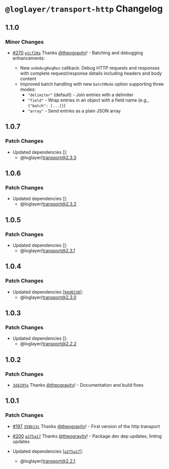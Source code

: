 # `@loglayer/transport-http` Changelog

## 1.1.0

### Minor Changes

- [#270](https://github.com/loglayer/loglayer/pull/270) [`e1cf20a`](https://github.com/loglayer/loglayer/commit/e1cf20a1bb2535127d1f05d14c337f060c8b399b) Thanks [@theogravity](https://github.com/theogravity)! - Batching and debugging enhancements:

  - New `onDebugReqRes` callback: Debug HTTP requests and responses with complete request/response details including headers and body content
  - Improved batch handling with new `batchMode` option supporting three modes:
    - `"delimiter"` (default) - Join entries with a delimiter
    - `"field"` - Wrap entries in an object with a field name (e.g., `{"batch": [...]}`)
    - `"array"` - Send entries as a plain JSON array

## 1.0.7

### Patch Changes

- Updated dependencies []:
  - @loglayer/transport@2.3.3

## 1.0.6

### Patch Changes

- Updated dependencies []:
  - @loglayer/transport@2.3.2

## 1.0.5

### Patch Changes

- Updated dependencies []:
  - @loglayer/transport@2.3.1

## 1.0.4

### Patch Changes

- Updated dependencies [[`94d0230`](https://github.com/loglayer/loglayer/commit/94d0230a9f18f988257b72b9220432fd8101fa60)]:
  - @loglayer/transport@2.3.0

## 1.0.3

### Patch Changes

- Updated dependencies []:
  - @loglayer/transport@2.2.2

## 1.0.2

### Patch Changes

- [`3d429fe`](https://github.com/loglayer/loglayer/commit/3d429fe09817c6c170bf42ac79d3b2d0743277c0) Thanks [@theogravity](https://github.com/theogravity)! - Documentation and build fixes

## 1.0.1

### Patch Changes

- [#197](https://github.com/loglayer/loglayer/pull/197) [`358b13c`](https://github.com/loglayer/loglayer/commit/358b13c027eda2308ab6e6b269706552606a05bf) Thanks [@theogravity](https://github.com/theogravity)! - First version of the http transport

- [#200](https://github.com/loglayer/loglayer/pull/200) [`a2f5a17`](https://github.com/loglayer/loglayer/commit/a2f5a17626279f9545c96796ca181938fe1ed905) Thanks [@theogravity](https://github.com/theogravity)! - Package dev dep updates, linting updates

- Updated dependencies [[`a2f5a17`](https://github.com/loglayer/loglayer/commit/a2f5a17626279f9545c96796ca181938fe1ed905)]:
  - @loglayer/transport@2.2.1
